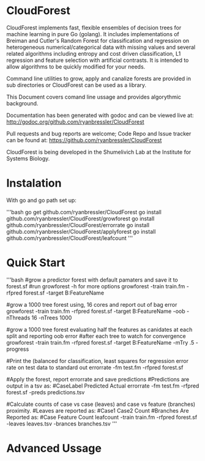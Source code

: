 CloudForest
============

CloudForest implements fast, flexible ensembles of decision trees for machine
learning in pure Go (golang). It includes implementations of Breiman
and Cutler's Random Forest for classification and regression on heterogeneous
numerical/categorical data with missing values and several related algorithms
including entropy and cost driven classification, L1 regression and feature
selection with artificial contrasts. It is intended to allow algorithms
to be quickly modified for your needs.

Command line utilities to grow, apply and canalize forests are provided in sub directories
or CloudForest can be used as a library.

This Document covers comand line ussage and provides algorythmic background.

Documentation has been generated with godoc and can be viewed live at:
http://godoc.org/github.com/ryanbressler/CloudForest

Pull requests and bug reports are welcome; Code Repo and Issue tracker can be found at:
https://github.com/ryanbressler/CloudForest

CloudForest is being developed in the Shumelivich Lab at the Institute for Systems
Biology.

Instalation
===========
With go and go path set up:

'''bash
go get github.com/ryanbressler/CloudForest
go install github.com/ryanbressler/CloudForest/growforest
go install github.com/ryanbressler/CloudForest/errorrate
go install github.com/ryanbressler/CloudForest/applyforest
go install github.com/ryanbressler/CloudForest/leafcount
'''

Quick Start
===========
'''bash
#grow a predictor forest with default pamaters and save it to forest.sf
#run growforest -h for more options
growforest -train train.fm -rfpred forest.sf -target B:FeatureName

#grow a 1000 tree forest using, 16 cores and report out of bag error
growforest -train train.fm -rfpred forest.sf -target B:FeatureName -oob -nThreads 16 -nTrees 1000

#grow a 1000 tree forest evaluating half the features as canidates at each split and reporting oob error
#after each tree to watch for convergence
growforest -train train.fm -rfpred forest.sf -target B:FeatureName -mTry .5 -progress


#Print the (balanced for classification, least squares for regression error rate on test data to standard out
errorrate -fm test.fm -rfpred forest.sf

#Apply the forest, report errorrate and save predictions
#Predictions are output in a tsv as:
#CaseLabel	Predicted	Actual
errorrate -fm test.fm -rfpred forest.sf -preds predictions.tsv

#Calculate counts of case vs case (leaves) and case vs feature (branches) proximity.
#Leaves are reported as:
#Case1 Case2 Count
#Branches Are Reported as:
#Case Feature Count
leafcount -train train.fm -rfpred forest.sf -leaves leaves.tsv -brances branches.tsv
'''

Advanced Ussage
===============


    
